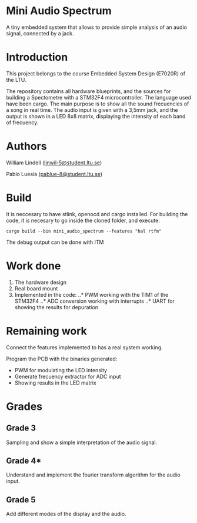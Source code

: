 # Mini Audio Spectrum

A tiny embedded system that allows to provide simple analysis of an audio signal, connected by a jack.

# Introduction
This project belongs to the course Embedded System Design (E7020R) of the 
LTU.

The repository contains all hardware blueprints, and the sources for building
a Spectometre with a STM32F4 microcontroller. The language used have been cargo.
The main purpose is to show all the sound frecuencies of a song in real time.
The audio input is given with a 3,5mm jack, and the output is shown in a 
LED 8x8 matrix, displaying the intensity of each band of frecuency.

# Authors
William Lindell (linwil-5@student.ltu.se)

Pablo Luesia (pablue-8@student.ltu.se)

# Build
It is neccesary to have stlink, openocd and cargo installed.
For building the code, it is necesary to go inside the cloned
folder, and execute:

```shell
cargo build --bin mini_audio_spectrum --features "hal rtfm"
````

The debug output can be done with ITM

# Work done
1. The hardware design
2. Real board mount
3. Implemented in the code:
..* PWM working with the TIM1 of the STM32F4
..* ADC conversion working with interrupts
..* UART for showing the results for depuration

# Remaining work
Connect the features implemented to has a real system working.

Program the PCB with the binaries generated:
* PWM for modulating the LED intensity
* Generate frecuency extractor for ADC input
* Showing results in the LED matrix
 
# Grades
## Grade 3 
 Sampling and show a simple interpretation of the audio signal.  
## Grade 4*  
 Understand and implement the fourier transform algorithm for the audio input.  
## Grade 5
 Add different modes of the display and the audio. 
